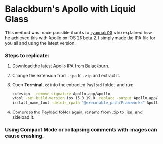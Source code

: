 # Balackburn's Apollo with Liquid Glass

This method was made possible thanks to [ryannair05](https://github.com/JeffreyCA/Apollo-ImprovedCustomApi/issues/63) who explained how he achieved this with Apollo on iOS 26 beta 2. I simply made the IPA file for you all and using the latest version.

### Steps to replicate:
1. Download the latest Apollo IPA from [Balackburn](https://github.com/Balackburn/Apollo/releases).  
2. Change the extension from `.ipa` to `.zip` and extract it.  
3. Open **Terminal**, `cd` into the extracted `Payload` folder, and run:  

   ```bash
   codesign --remove-signature Apollo.app/Apollo
   vtool -set-build-version ios 15.0 19.0 -replace -output Apollo.app/Apollo Apollo.app/Apollo
   install_name_tool -delete_rpath "@executable_path/Frameworks" Apollo.app/Apollo

4. Compress the Payload folder again, rename from .zip to .ipa, and sideload it.

### Using Compact Mode or collapsing comments with images can cause crashing.
